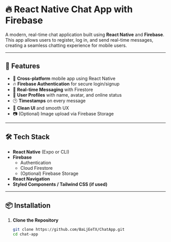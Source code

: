 # 🔥 React Native Chat App with Firebase

A modern, real-time chat application built using **React Native** and **Firebase**. This app allows users to register, log in, and send real-time messages, creating a seamless chatting experience for mobile users.

---

## 🚀 Features

- 📲 **Cross-platform** mobile app using React Native
- 🔥 **Firebase Authentication** for secure login/signup
- 💬 **Real-time Messaging** with Firestore
- 👤 **User Profiles** with name, avatar, and online status
- 🕒 **Timestamps** on every message
- 🌙 **Clean UI** and smooth UX
- 📷 (Optional) Image upload via Firebase Storage

---

## 🛠️ Tech Stack

- **React Native** (Expo or CLI)
- **Firebase**
  - Authentication
  - Cloud Firestore
  - (Optional) Firebase Storage
- **React Navigation**
- **Styled Components / Tailwind CSS (if used)**

---

## 📦 Installation

1. **Clone the Repository**
   ```bash
   git clone https://github.com/BaLjEeTX/ChatApp.git
   cd chat-app
